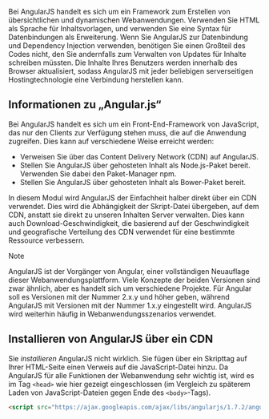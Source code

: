Bei AngularJS handelt es sich um ein Framework zum Erstellen von übersichtlichen und dynamischen Webanwendungen. Verwenden Sie HTML als Sprache für Inhaltsvorlagen, und verwenden Sie eine Syntax für Datenbindungen als Erweiterung. Wenn Sie AngularJS zur Datenbindung und Dependency Injection verwenden, benötigen Sie einen Großteil des Codes nicht, den Sie andernfalls zum Verwalten von Updates für Inhalte schreiben müssten. Die Inhalte Ihres Benutzers werden innerhalb des Browser aktualisiert, sodass AngularJS mit jeder beliebigen serverseitigen Hostingtechnologie eine Verbindung herstellen kann.

## <a name="angularjs-information"></a>Informationen zu „Angular.js“

Bei AngularJS handelt es sich um ein Front-End-Framework von JavaScript, das nur den Clients zur Verfügung stehen muss, die auf die Anwendung zugreifen. Dies kann auf verschiedene Weise erreicht werden:

- Verweisen Sie über das Content Delivery Network (CDN) auf AngularJS.
- Stellen Sie AngularJS über gehosteten Inhalt als Node.js-Paket bereit. Verwenden Sie dabei den Paket-Manager npm.
- Stellen Sie AngularJS über gehosteten Inhalt als Bower-Paket bereit.

In diesem Modul wird AngularJS der Einfachheit halber direkt über ein CDN verwendet. Dies wird die Abhängigkeit der Skript-Datei übergeben, auf dem CDN, anstatt sie direkt zu unseren Inhalten Server verwalten. Dies kann auch Download-Geschwindigkeit, die basierend auf der Geschwindigkeit und geografische Verteilung des CDN verwendet für eine bestimmte Ressource verbessern.

> [!NOTE]
> AngularJS ist der Vorgänger von Angular, einer vollständigen Neuauflage dieser Webanwendungsplattform. Viele Konzepte der beiden Versionen sind zwar ähnlich, aber es handelt sich um verschiedene Projekte. Für Angular soll es Versionen mit der Nummer 2.x.y und höher geben, während AngularJS mit Versionen mit der Nummer 1.x.y eingestellt wird. AngularJS wird weiterhin häufig in Webanwendungsszenarios verwendet.

## <a name="how-to-install-angularjs-via-cdn"></a>Installieren von AngularJS über ein CDN

Sie _installieren_ AngularJS nicht wirklich. Sie fügen über ein Skripttag auf Ihrer HTML-Seite einen Verweis auf die JavaScript-Datei hinzu. Da AngularJS für alle Funktionen der Webanwendung sehr wichtig ist, wird es im Tag `<head>` wie hier gezeigt eingeschlossen (im Vergleich zu späterem Laden von JavaScript-Dateien gegen Ende des `<body>`-Tags).

```html
<script src="https://ajax.googleapis.com/ajax/libs/angularjs/1.7.2/angular.min.js"></script>
```
